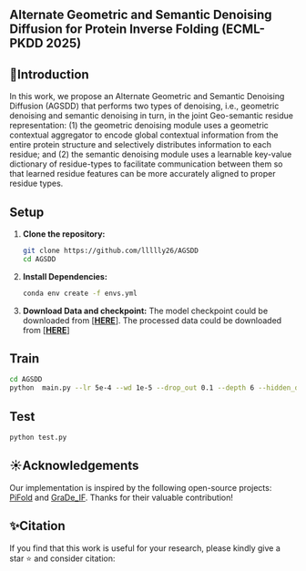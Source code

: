 ## Alternate Geometric and Semantic Denoising Diffusion for Protein Inverse Folding (ECML-PKDD 2025)

## 🎯Introduction

In this work, we propose an Alternate Geometric and Semantic Denoising Diffusion (AGSDD) that performs two types of denoising, i.e., geometric denoising and semantic denoising in turn, in the joint Geo-semantic residue representation: (1) the geometric denoising module uses a geometric contextual aggregator to encode global contextual information from the entire protein structure and selectively distributes information to each residue; and (2) the semantic denoising module uses a learnable key-value dictionary of residue-types to facilitate communication between them so that learned residue features can be more accurately aligned to proper residue types.


## Setup
1.  **Clone the repository:**
    ```bash
    git clone https://github.com/llllly26/AGSDD
    cd AGSDD
    ```
2.  **Install Dependencies:**
    ```bash
    conda env create -f envs.yml
    ```
3.  **Download Data and checkpoint:** The model checkpoint could be downloaded from [[**HERE**](https://drive.google.com/file/d/1YO4IKAHfkBcTjjFGwDIjHmwOYcBVt0gG/view?usp=drive_link)]. The processed data could be downloaded from [**[HERE](https://drive.google.com/drive/folders/1RS1gD9EaEUF9Pp7xaDqp-AGHyMOKnBVG?usp=drive_link)**]

## Train
```bash
cd AGSDD 
python  main.py --lr 5e-4 --wd 1e-5 --drop_out 0.1 --depth 6 --hidden_dim 128 --embedding --embedding_dim 128 --norm_feat --noise_type uniform
```

## Test
```bash
python test.py
```

## ☀️Acknowledgements
Our implementation is inspired by the following open-source projects: [PiFold](https://github.com/A4Bio/PiFold) and [GraDe_IF](https://github.com/ykiiiiii/GraDe_IF).  Thanks for their valuable contribution!

## ✨Citation
If you find that this work is useful for your research, please kindly give a star ⭐ and consider citation:
```
